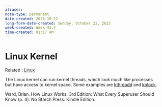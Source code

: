 ```yaml
---
aliases:
note-type: permanent
date-created: 2023-10-22
long-form-date-created: Sunday, October 22, 2023
week-created: Week 42.7
time-created: 01:17 AM
---
```


# Linux Kernel

Related : [Linux](../4-hub-notes-🚉/Linux.md)

The Linux kernel can run kernel threads, which look much like processes but have access to kernel space. Some examples are [kthreadd](kthreadd) and [kblock](kblock).

Ward, Brian. How Linux Works, 3rd Edition: What Every Superuser Should Know (p. 4). No Starch Press. Kindle Edition.
